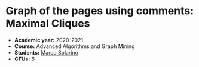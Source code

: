 # Graph of the pages using comments: Maximal Cliques

- **Academic year:** 2020-2021
- **Course:** Advanced Algorithms and Graph Mining
- **Students:** [Marco Solarino](https://github.com/MarcoSolarino)
- **CFUs:** 6
